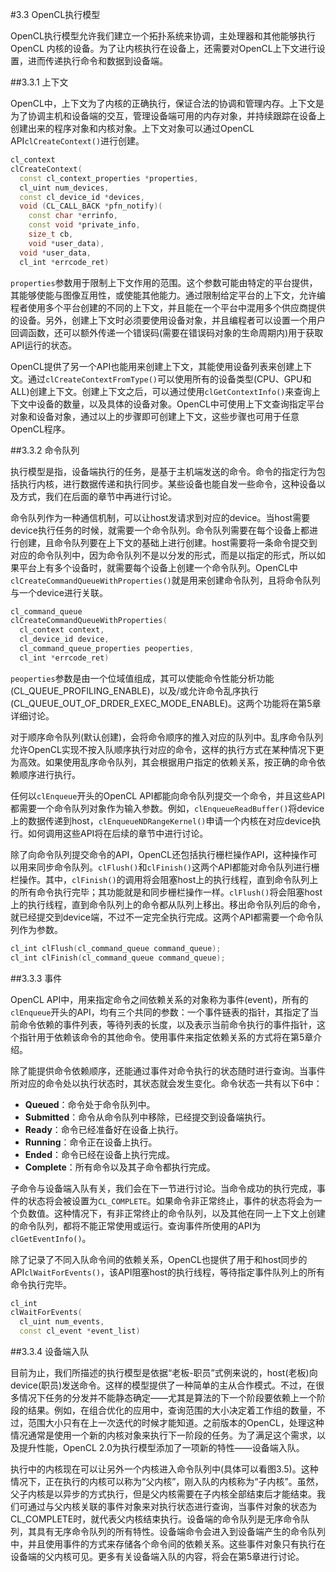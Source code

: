#3.3 OpenCL执行模型

OpenCL执行模型允许我们建立一个拓扑系统来协调，主处理器和其他能够执行OpenCL 内核的设备。为了让内核执行在设备上，还需要对OpenCL上下文进行设置，进而传递执行命令和数据到设备端。

##3.3.1 上下文

OpenCL中，上下文为了内核的正确执行，保证合法的协调和管理内存。上下文是为了协调主机和设备端的交互，管理设备端可用的内存对象，并持续跟踪在设备上创建出来的程序对象和内核对象。上下文对象可以通过OpenCL API`clCreateContext()`进行创建。

```c++
cl_context
clCreateContext(
  const cl_context_properties *properties,
  cl_uint num_devices,
  const cl_device_id *devices,
  void (CL_CALL_BACK *pfn_notify)(
    const char *errinfo,
	const void *private_info,
	size_t cb,
	void *user_data),
  void *user_data,
  cl_int *errcode_ret)
```

`properties`参数用于限制上下文作用的范围。这个参数可能由特定的平台提供，其能够使能与图像互用性，或使能其他能力。通过限制给定平台的上下文，允许编程者使用多个平台创建的不同的上下文，并且能在一个平台中混用多个供应商提供的设备。另外，创建上下文时必须要使用设备对象，并且编程者可以设置一个用户回调函数，还可以额外传递一个错误码(需要在错误码对象的生命周期内)用于获取API运行的状态。

OpenCL提供了另一个API也能用来创建上下文，其能使用设备列表来创建上下文。通过`clCreateContextFromType()`可以使用所有的设备类型(CPU、GPU和ALL)创建上下文。创建上下文之后，可以通过使用`clGetContextInfo()`来查询上下文中设备的数量，以及具体的设备对象。OpenCL中可使用上下文查询指定平台对象和设备对象，通过以上的步骤即可创建上下文，这些步骤也可用于任意OpenCL程序。

##3.3.2 命令队列

执行模型是指，设备端执行的任务，是基于主机端发送的命令。命令的指定行为包括执行内核，进行数据传递和执行同步。某些设备也能自发一些命令，这种设备以及方式，我们在后面的章节中再进行讨论。

命令队列作为一种通信机制，可以让host发请求到对应的device。当host需要device执行任务的时候，就需要一个命令队列。命令队列需要在每个设备上都进行创建，且命令队列要在上下文的基础上进行创建。host需要将一条命令提交到对应的命令队列中，因为命令队列不是以分发的形式，而是以指定的形式，所以如果平台上有多个设备时，就需要每个设备上创建一个命令队列。OpenCL中`clCreateCommandQueueWithProperties()`就是用来创建命令队列，且将命令队列与一个device进行关联。

```c++
cl_command_queue
clCreateCommandQueueWithProperties(
  cl_context context,
  cl_device_id device,
  cl_command_queue_properties peoperties,
  cl_int *errcode_ret)
```

`peoperties`参数是由一个位域值组成，其可以使能命令性能分析功能(CL_QUEUE_PROFILING_ENABLE)，以及/或允许命令乱序执行(CL_QUEUE_OUT_OF_DRDER_EXEC_MODE_ENABLE)。这两个功能将在第5章详细讨论。

对于顺序命令队列(默认创建)，会将命令顺序的推入对应的队列中。乱序命令队列允许OpenCL实现不按入队顺序执行对应的命令，这样的执行方式在某种情况下更为高效。如果使用乱序命令队列，其会根据用户指定的依赖关系，按正确的命令依赖顺序进行执行。

任何以`clEnqueue`开头的OpenCL API都能向命令队列提交一个命令，并且这些API都需要一个命令队列对象作为输入参数。例如，`clEnqueueReadBuffer()`将device上的数据传递到host，`clEnqueueNDRangeKernel()`申请一个内核在对应device执行。如何调用这些API将在后续的章节中进行讨论。

除了向命令队列提交命令的API，OpenCL还包括执行栅栏操作API，这种操作可以用来同步命令队列。`clFlush()`和`clFinish()`这两个API都能对命令队列进行栅栏操作。其中，`clFinish()`的调用将会阻塞host上的执行线程，直到命令队列上的所有命令执行完毕；其功能就是和同步栅栏操作一样。`clFlush()`将会阻塞host上的执行线程，直到命令队列上的命令都从队列上移出。移出命令队列后的命令，就已经提交到device端，不过不一定完全执行完成。这两个API都需要一个命令队列作为参数。

```c++
cl_int clFlush(cl_command_queue command_queue);
cl_int clFinish(cl_command_queue command_queue);
```

##3.3.3 事件

OpenCL API中，用来指定命令之间依赖关系的对象称为事件(event)，所有的`clEnqueue`开头的API，均有三个共同的参数：一个事件链表的指针，其指定了当前命令依赖的事件列表，等待列表的长度，以及表示当前命令执行的事件指针，这个指针用于依赖该命令的其他命令。使用事件来指定依赖关系的方式将在第5章介绍。

除了能提供命令依赖顺序，还能通过事件对命令执行的状态随时进行查询。当事件所对应的命令处以执行状态时，其状态就会发生变化。命令状态一共有以下6中：

- **Queued**：命令处于命令队列中。
- **Submitted**：命令从命令队列中移除，已经提交到设备端执行。
- **Ready**：命令已经准备好在设备上执行。
- **Running**：命令正在设备上执行。
- **Ended**：命令已经在设备上执行完成。
- **Complete**：所有命令以及其子命令都执行完成。

子命令与设备端入队有关，我们会在下一节进行讨论。当命令成功的执行完成，事件的状态将会被设置为`CL_COMPLETE`。如果命令非正常终止，事件的状态将会为一个负数值。这种情况下，有非正常终止的命令队列，以及其他在同一上下文上创建的命令队列，都将不能正常使用或运行。查询事件所使用的API为`clGetEventInfo()`。

除了记录了不同入队命令间的依赖关系，OpenCL也提供了用于和host同步的API`clWaitForEvents()`，该API阻塞host的执行线程，等待指定事件队列上的所有命令执行完毕。

```c++
cl_int
clWaitForEvents(
  cl_uint num_events,
  const cl_event *event_list)
```

##3.3.4 设备端入队

目前为止，我们所描述的执行模型是依据“老板-职员”式例来说的，host(老板)向device(职员)发送命令。这样的模型提供了一种简单的主从合作模式。不过，在很多情况下任务的分发并不能静态确定——尤其是算法的下一个阶段要依赖上一个阶段的结果。例如，在组合优化的应用中，查询范围的大小决定着工作组的数量，不过，范围大小只有在上一次迭代的时候才能知道。之前版本的OpenCL，处理这种情况通常是使用一个新的内核对象来执行下一阶段的任务。为了满足这个需求，以及提升性能，OpenCL 2.0为执行模型添加了一项新的特性——设备端入队。

执行中的内核现在可以让另外一个内核进入命令队列中(具体可以看图3.5)。这种情况下，正在执行的内核可以称为“父内核”，刚入队的内核称为“子内核”。虽然，父子内核是以异步的方式执行，但是父内核需要在子内核全部结束后才能结束。我们可通过与父内核关联的事件对象来对执行状态进行查询，当事件对象的状态为CL_COMPLETE时，就代表父内核结束执行。设备端的命令队列是无序命令队列，其具有无序命令队列的所有特性。设备端命令会进入到设备端产生的命令队列中，并且使用事件的方式来存储各个命令间的依赖关系。这些事件对象只有执行在设备端的父内核可见。更多有关设备端入队的内容，将会在第5章进行讨论。